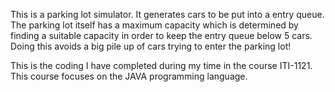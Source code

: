 This is a parking lot simulator. It generates cars to be put into a entry queue. The parking lot itself has a maximum capacity which is determined
by finding a suitable capacity in order to keep the entry queue below 5 cars. Doing this avoids a big pile up of cars trying to enter the parking lot! 

This is the coding I have completed during my time in the course ITI-1121. This course focuses on the JAVA programming language.
